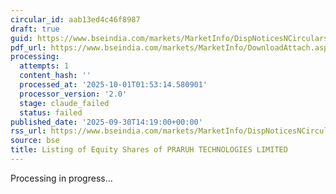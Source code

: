 ```yaml
---
circular_id: aab13ed4c46f8987
draft: true
guid: https://www.bseindia.com/markets/MarketInfo/DispNoticesNCirculars.aspx?Noticeid={703208AA-39D0-465F-985A-EDD45C390FFB}&noticeno=20250930-82&dt=09/30/2025&icount=82&totcount=114&flag=0
pdf_url: https://www.bseindia.com/markets/MarketInfo/DownloadAttach.aspx?id=20250930-82&attachedId=d45fe75f-4893-4913-8e01-1250016fe135
processing:
  attempts: 1
  content_hash: ''
  processed_at: '2025-10-01T01:53:14.580901'
  processor_version: '2.0'
  stage: claude_failed
  status: failed
published_date: '2025-09-30T14:19:00+00:00'
rss_url: https://www.bseindia.com/markets/MarketInfo/DispNoticesNCirculars.aspx?Noticeid={703208AA-39D0-465F-985A-EDD45C390FFB}&noticeno=20250930-82&dt=09/30/2025&icount=82&totcount=114&flag=0
source: bse
title: Listing of Equity Shares of PRARUH TECHNOLOGIES LIMITED
---
```


Processing in progress...